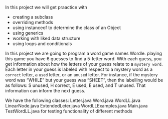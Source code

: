 In this project we will get praactice with
- creating a subclass
- overriding methods
- using instanceof to determine the class of an Object
- using generics
- working with liked data structure
- using loops and conditionals

In this project we are going to program a word game names Wordle. playing this game you have 6 guesses to find a 5-letter word. With each guess, you get information about how the letters of your guess relate to a `mystery word`. Each letter in your guess is labeled with respect to a mystery word as a `correct` letter, a `used` letter, or an `unused` letter. For instance, if the mystery word was “WHILE” but your guess was “SHEET”, then the labelling would be as follows: S unused, H correct, E used, E used, and T unused. That information can inform the next guess.  


We have the following classes:
Letter.java
Word.java
WordLL.java
LinearNode.java
ExtendedLeter.java
WordLLExamples.java
Main.java
TestWordLL.java   for testing functionality of different methods  
